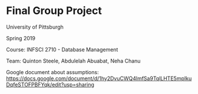 # Final Group Project

University of Pittsburgh 

Spring 2019

Course: INFSCI 2710 - Database Management

Team: Quinton Steele, Abdulelah Abuabat, Neha Chanu


Google document about assumptions: 
https://docs.google.com/document/d/1hy2DvuCWQ4lmfSa9TqlLHTE5mpIkuDqfeSTOFPBFYqk/edit?usp=sharing
